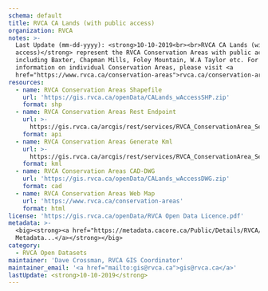 ```yaml
---
schema: default
title: RVCA CA Lands (with public access)
organization: RVCA
notes: >-
  Last Update (mm-dd-yyyy): <strong>10-10-2019<br><br>RVCA CA Lands (with public
  access)</strong> represent the RVCA Conservation Areas with public access,
  including Baxter, Chapman Mills, Foley Mountain, W.A Taylor etc. For further
  information on individual Conservation Areas, please visit <a
  href="https://www.rvca.ca/conservation-areas">rvca.ca/conservation-areas</a>.
resources:
  - name: RVCA Conservation Areas Shapefile
    url: 'https://gis.rvca.ca/openData/CALands_wAccessSHP.zip'
    format: shp
  - name: RVCA Conservation Areas Rest Endpoint
    url: >-
      https://gis.rvca.ca/arcgis/rest/services/RVCA_ConservationArea_Service/MapServer
    format: api
  - name: RVCA Conservation Areas Generate Kml
    url: >-
      https://gis.rvca.ca/arcgis/rest/services/RVCA_ConservationArea_Service/MapServer/generateKml
    format: kml
  - name: RVCA Conservation Areas CAD-DWG
    url: 'https://gis.rvca.ca/openData/CALands_wAccessDWG.zip'
    format: cad
  - name: RVCA Conservation Areas Web Map
    url: 'https://www.rvca.ca/conservation-areas'
    format: html
license: 'https://gis.rvca.ca/openData/RVCA Open Data Licence.pdf'
metadata: >-
  <big><strong><a href="https://metadata.cacore.ca/Public/Details/RVCA/id=719">View  
  Metadata...</a></strong></big>
category:
  - RVCA Open Datasets
maintainer: 'Dave Crossman, RVCA GIS Coordinator'
maintainer_email: '<a href="mailto:gis@rvca.ca">gis@rvca.ca</a>'
lastUpdate: <strong>10-10-2019</strong>
---
```

